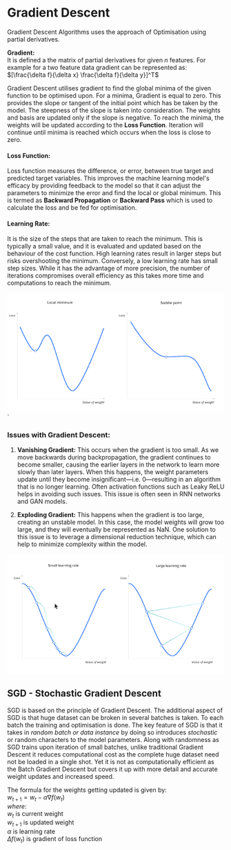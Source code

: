 # Gradient Descent  

Gradient Descent Algorithms uses the approach of Optimisation using partial derivatives.  

**Gradient:**  
It is defined a the matrix of partial derivatives for given *n* features. For example for a two feature data gradient can be represented as: $[\frac{\delta f}{\delta x} \frac{\delta f}{\delta y}]^T$   

Gradient Descent utilises gradient to find the global minima of the given function to be optimised upon. For a minima, Gradient is equal to zero. This provides the slope or tangent of the initial point which has be taken by the model. The steepness of the slope is taken into consideration. The weights and basis are updated only if the slope is negative. To reach the minima, the weights will be updated according to the **Loss Function**. Iteration will continue until minima is reached which occurs when the loss is close to zero.  

#### Loss Function:  
Loss function measures the difference, or error, between true target and predicted target variables. This improves the machine learning model's efficacy by providing feedback to the model so that it can adjust the parameters to minimize the error and find the local or global minimum. This is termed as **Backward Propagation** or **Backward Pass** which is used to calculate the loss and be fed for optimisation.     

#### Learning Rate:  
It is the size of the steps that are taken to reach the minimum. This is typically a small value, and it is evaluated and updated based on the behaviour of the cost function. High learning rates result in larger steps but risks overshooting the minimum. Conversely, a low learning rate has small step sizes. While it has the advantage of more precision, the number of iterations compromises overall efficiency as this takes more time and computations to reach the minimum.  

![circle](./Images/local_minima_and_saddle_point.png)`

### Issues with Gradient Descent:  
1. **Vanishing Gradient:**  This occurs when the gradient is too small. As we move backwards during backpropagation, the gradient continues to become smaller, causing the earlier layers in the network to learn more slowly than later layers. When this happens, the weight parameters update until they become insignificant—i.e. 0—resulting in an algorithm that is no longer learning. Often activation functions such as Leaky ReLU helps in avoiding such issues. This issue is often seen in RNN networks and GAN models.  

2. **Exploding Gradient:** This happens when the gradient is too large, creating an unstable model. In this case, the model weights will grow too large, and they will eventually be represented as NaN. One solution to this issue is to leverage a dimensional reduction technique, which can help to minimize complexity within the model.  

![learning_rate](./Images/learning_rate.png)
## SGD - Stochastic Gradient Descent  

SGD is based on the principle of Gradient Descent. The additional aspect of SGD is that huge dataset can be broken in several batches is taken. To each batch the training and optimisation is done. The key feature of SGD is that it takes in *random batch or data instance* by doing so introduces *stochastic* or random characters to the model parameters. Along with randomness as SGD trains upon iteration of small batches, unlike traditional Gradient Descent it reduces computational cost as the complete huge dataset need not be loaded in a single shot.  Yet it is not as computationally efficient as the Batch Gradient Descent but covers it up with more detail and accurate weight updates and increased speed.   

The formula for the weights getting updated is given by:   
$w_{t+1} = w_t - \alpha \nabla f(w_t)$  
$where:$   
$w_t \ \text{is current weight}$   
$w_{t+1} \ \text{is updated weight}$  
$\alpha \ \text{is learning rate}$  
$\Delta f(w_t)~\text{is gradient of loss function}$   




